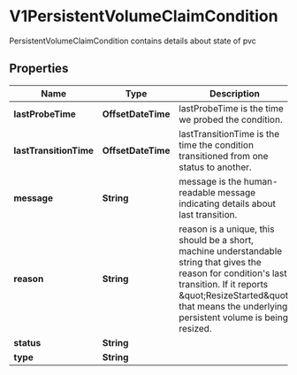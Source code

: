 

# V1PersistentVolumeClaimCondition

PersistentVolumeClaimCondition contains details about state of pvc

## Properties

| Name | Type | Description | Notes |
|------------ | ------------- | ------------- | -------------|
|**lastProbeTime** | **OffsetDateTime** | lastProbeTime is the time we probed the condition. |  [optional] |
|**lastTransitionTime** | **OffsetDateTime** | lastTransitionTime is the time the condition transitioned from one status to another. |  [optional] |
|**message** | **String** | message is the human-readable message indicating details about last transition. |  [optional] |
|**reason** | **String** | reason is a unique, this should be a short, machine understandable string that gives the reason for condition&#39;s last transition. If it reports \&quot;ResizeStarted\&quot; that means the underlying persistent volume is being resized. |  [optional] |
|**status** | **String** |  |  |
|**type** | **String** |  |  |



